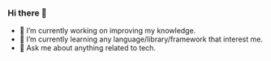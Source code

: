 ### Hi there 👋

- 🔭 I’m currently working on improving my knowledge.
- 🌱 I’m currently learning any language/library/framework that interest me.
- 💬 Ask me about anything related to tech.
